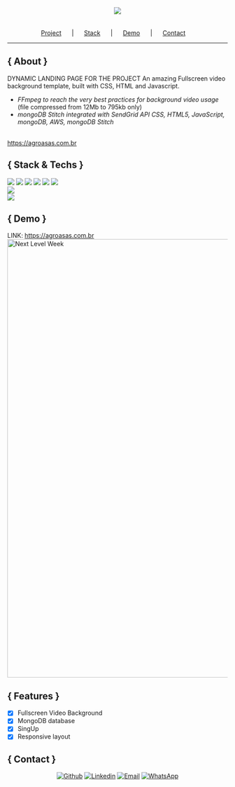 <div id="status" align="center">
        <img src="https://img.shields.io/badge/STATUS-PRODUCTION-brightgreen"/>
</div>
    <br/> <br/>
    <div align="center">
      <a href="#project">Project</a>&nbsp; &nbsp; &nbsp; |&nbsp; &nbsp; &nbsp;
      <a href="#stack">Stack</a>&nbsp; &nbsp; &nbsp; |&nbsp; &nbsp; &nbsp;
      <a href="#demo">Demo</a>&nbsp; &nbsp; &nbsp; |&nbsp; &nbsp; &nbsp;
      <a href="#contact">Contact</a>&nbsp; &nbsp; &nbsp;
    </div>
</div>

<hr/>

<div id="about">

## { About }
DYNAMIC LANDING PAGE FOR THE PROJECT
An amazing Fullscreen video background template, built with CSS, HTML and Javascript.
- *FFmpeg to reach the very best practices for background video usage* (file compressed from 12Mb to 795kb only)
- *mongoDB Stitch integrated with SendGrid API*
*CSS, HTML5, JavaScript, mongoDB, AWS, mongoDB Stitch*

</br>
<a id="link" href="https://agroasas.com.br"> https://agroasas.com.br </a>

</div>

<div id="stack">
       
## { Stack & Techs }

<img src="https://img.shields.io/badge/MongoDB-%234ea94b.svg?&style=for-the-badge&logo=mongodb&logoColor=white"/>
<img src="https://img.shields.io/badge/express.js%20-%23404d59.svg?&style=for-the-badge"/>
<img src="https://img.shields.io/badge/javascript%20-%23323330.svg?&style=for-the-badge&logo=javascript&logoColor=%23F7DF1E"/>
<img src="https://img.shields.io/badge/html5%20-%23E34F26.svg?&style=for-the-badge&logo=html5&logoColor=white"/>
<img src="https://img.shields.io/badge/css3%20-%231572B6.svg?&style=for-the-badge&logo=css3&logoColor=white"/>
<img src="https://img.shields.io/badge/node.js%20-%2343853D.svg?&style=for-the-badge&logo=node.js&logoColor=white"/>
<br/>
<img src="https://img.shields.io/badge/RESPONSIVE-YES-brightgreen"/>
<br/>
<img src="https://img.shields.io/badge/REST%20API-YES-brightgreen"/>

</div>

<div id="demo">
        
## { Demo }
LINK: <a id="link" href="https://agroasas.com.br"> https://agroasas.com.br </a>
<img align="center" alt="Next Level Week" src="https://github.com/procarrera/files/blob/master/screen-agro.png" width="1000px"/>
</div>

<div id="features">
        
## { Features }
- [x] Fullscreen Video Background
- [x] MongoDB database
- [x] SingUp
- [x] Responsive layout
</div>

<div id="contact">
        
## { Contact }

  <p align="center">
       <a href="https://github.com/procarrera" target="_blank" >
        <img alt="Github" src="https://img.shields.io/badge/github-%23100000.svg?&style=for-the-badge&logo=github&logoColor=white"></a>
      <a href="https://www.linkedin.com/in/procarrera/" target="_blank" >
        <img alt="Linkedin" src="https://img.shields.io/badge/linkedin-%230077B5.svg?&style=for-the-badge&logo=linkedin&logoColor=white"></a>
      <a href="mailto:procarrera@gmail.com" target="_blank" >
        <img alt="Email" src="https://img.shields.io/badge/gmail-D14836?&style=for-the-badge&logo=gmail&logoColor=white"></a> 
      <a href="https://api.whatsapp.com/send?phone=5521986816996" target="_blank" >
        <img alt="WhatsApp" src="https://img.shields.io/badge/WHATSAPP-25D366?&style=for-the-badge&logo=whatsapp&logoColor=white"></a>
     </p>
     
 </div>
